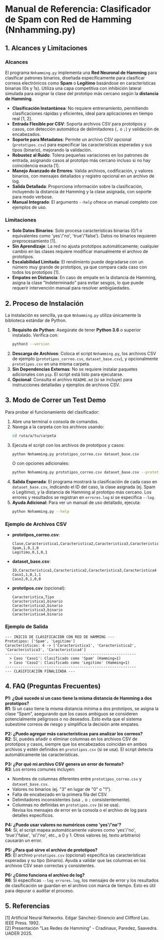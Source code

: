 # Manual de Referencia: Clasificador de Spam con Red de Hamming (Nnhamming.py)

## 1. Alcances y Limitaciones

### Alcances
El programa `Nnhamming.py` implementa una **Red Neuronal de Hamming** para clasificar patrones binarios, diseñada específicamente para clasificar correos electrónicos como **Spam** o **Legítimo** basándose en características binarias (0s y 1s). Utiliza una capa competitiva con inhibición lateral simulada para asignar la clase del prototipo más cercano según la **distancia de Hamming**.

- **Clasificación Instantánea**: No requiere entrenamiento, permitiendo clasificaciones rápidas y eficientes, ideal para aplicaciones en tiempo real [1, 2].
- **Entrada Flexible por CSV**: Soporta archivos CSV para prototipos y casos, con detección automática de delimitadores (`,` o `;`) y validación de encabezados.
- **Soporte para Metadatos**: Permite un archivo CSV opcional (`prototipos.csv`) para especificar las características esperadas y sus tipos (binario), mejorando la validación.
- **Robustez al Ruido**: Tolera pequeñas variaciones en los patrones de entrada, asignando casos al prototipo más cercano incluso si no hay coincidencia exacta [1].
- **Manejo Avanzado de Errores**: Valida archivos, codificación, y valores binarios, con mensajes detallados y registro opcional en un archivo de log.
- **Salida Detallada**: Proporciona información sobre la clasificación, incluyendo la distancia de Hamming y la clase asignada, con soporte para modo verbose.
- **Manual Integrado**: El argumento `--help` ofrece un manual completo con ejemplos de uso.

### Limitaciones
- **Solo Datos Binarios**: Solo procesa características binarias (0/1 o equivalentes como 'yes'/'no', 'true'/'false'). Datos no binarios requieren preprocesamiento [1].
- **Sin Aprendizaje**: La red no ajusta prototipos automáticamente; cualquier cambio en las clases requiere modificar manualmente el archivo de prototipos.
- **Escalabilidad Limitada**: El rendimiento puede degradarse con un número muy grande de prototipos, ya que compara cada caso con todos los prototipos [1].
- **Empates en Distancia**: En caso de empate en la distancia de Hamming, asigna la clase "Indeterminado" para evitar sesgos, lo que puede requerir intervención manual para resolver ambigüedades.

## 2. Proceso de Instalación

La instalación es sencilla, ya que `Nnhamming.py` utiliza únicamente la biblioteca estándar de Python.

1. **Requisito de Python**: Asegúrate de tener **Python 3.6** o superior instalado. Verifica con:
   ```bash
   python3 --version
   ```
2. **Descarga de Archivos**: Coloca el script `Nnhamming.py`, los archivos CSV de ejemplo (`prototipos_correo.csv`, `dataset_base.csv`), y opcionalmente `prototipos.csv` en una misma carpeta.
3. **Sin Dependencias Externas**: No se requiere instalar paquetes adicionales con `pip`. El script está listo para ejecutarse.
4. **Opcional**: Consulta el archivo `README.md` (si se incluye) para instrucciones detalladas y ejemplos de archivos CSV.

## 3. Modo de Correr un Test Demo

Para probar el funcionamiento del clasificador:

1. Abre una terminal o consola de comandos.
2. Navega a la carpeta con los archivos usando:
   ```bash
   cd ruta/a/tu/carpeta
   ```
3. Ejecuta el script con los archivos de prototipos y casos:
   ```bash
   python Nnhamming.py prototipos_correo.csv dataset_base.csv
   ```
   O con opciones adicionales:
   ```bash
   python Nnhamming.py prototipos_correo.csv dataset_base.csv --prototipos prototipos.csv --log errores.log --verbose
   ```
4. **Salida Esperada**: El programa mostrará la clasificación de cada caso en `dataset_base.csv`, indicando el ID del caso, la clase asignada (ej. Spam o Legítimo), y la distancia de Hamming al prototipo más cercano. Los errores y resultados se registran en `errores.log` si se especifica `--log`.
5. **Ayuda Adicional**: Para ver un manual de uso detallado, ejecuta:
   ```bash
   python Nnhamming.py --help
   ```

### Ejemplo de Archivos CSV
- **prototipos_correo.csv**:
  ```csv
  Clase,Caracteristica1,Caracteristica2,Caracteristica3,Caracteristica4
  Spam,1,0,1,0
  Legitimo,0,1,0,1
  ```
- **dataset_base.csv**:
  ```csv
  ID,Caracteristica1,Caracteristica2,Caracteristica3,Caracteristica4
  Caso1,1,0,1,1
  Caso2,0,1,0,0
  ```
- **prototipos.csv** (opcional):
  ```csv
  Caracteristica,Tipo
  Caracteristica1,binario
  Caracteristica2,binario
  Caracteristica3,binario
  Caracteristica4,binario
  ```

### Ejemplo de Salida
```plaintext
--- INICIO DE CLASIFICACIÓN CON RED DE HAMMING ---
Prototipos: ['Spam', 'Legitimo']
Características: 4 -> ['Caracteristica1', 'Caracteristica2', 'Caracteristica3', 'Caracteristica4']
------------------------------------------------------------
  > Caso 'Caso1': Clasificado como 'Spam' (Hamming=1)
  > Caso 'Caso2': Clasificado como 'Legitimo' (Hamming=1)
------------------------------------------------------------
--- CLASIFICACIÓN FINALIZADA ---
```

## 4. FAQ (Preguntas Frecuentes)

**P1: ¿Qué sucede si un caso tiene la misma distancia de Hamming a dos prototipos?**  
**R1**: Si un caso tiene la misma distancia mínima a dos prototipos, se asigna la clase “Spam”, asegurando que los casos ambiguos se consideren potencialmente peligrosos o no deseados. Esto evita que el sistema subestime correos de riesgo y simplifica la decisión ante empates.

**P2: ¿Puedo agregar más características para analizar los correos?**  
**R2**: Sí, puedes añadir o eliminar columnas en los archivos CSV de prototipos y casos, siempre que los encabezados coincidan en ambos archivos y estén definidos en `prototipos.csv` (si se usa). El script detecta automáticamente las características.

**P3: ¿Por qué mi archivo CSV genera un error de formato?**  
**R3**: Los errores comunes incluyen:  
- Nombres de columnas diferentes entre `prototipos_correo.csv` y `dataset_base.csv`.  
- Valores no binarios (ej. "3" en lugar de "0" o "1").  
- Falta de encabezado en la primera fila del CSV.  
- Delimitadores inconsistentes (usa `,` o `;` consistentemente).  
- Columnas no definidas en `prototipos.csv` (si se usa).  
Revisa los mensajes de error en la consola o el archivo de log para detalles específicos.

**P4: ¿Puedo usar valores no numéricos como 'yes'/'no'?**  
**R4**: Sí, el script mapea automáticamente valores como 'yes'/'no', 'true'/'false', 'sí'/'no', etc., a 0 y 1. Otros valores (ej. texto arbitrario) causarán un error.

**P5: ¿Para qué sirve el archivo de prototipos?**  
**R5**: El archivo `prototipos.csv` (opcional) especifica las características esperadas y su tipo (binario). Ayuda a validar que las columnas en los archivos CSV sean correctas y consistentes.

**P6: ¿Cómo funciona el archivo de log?**  
**R6**: Si especificas `--log errores.log`, los mensajes de error y los resultados de clasificación se guardan en el archivo con marca de tiempo. Esto es útil para depurar o auditar el proceso.

## 5. Referencias
[1] Artificial Neural Networks. Edgar Sánchez-Sinencio and Clifford Lau. IEEE Press. 1992.  
[2] Presentación "Las Redes de Hamming" - Cradinaux, Paredez, Saavedra. UADER 2025.